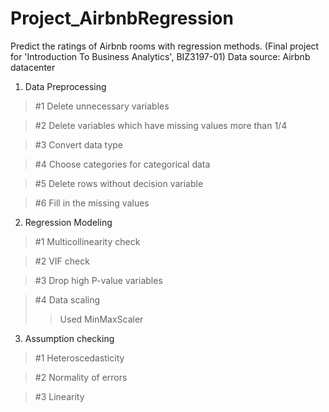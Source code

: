 # Project_AirbnbRegression
Predict the ratings of Airbnb rooms with regression methods.   (Final project for 'Introduction To Business Analytics', BIZ3197-01)
Data source: Airbnb datacenter 

1. Data Preprocessing
>#1 Delete unnecessary variables

>#2 Delete variables which have missing values more than 1/4

>#3 Convert data type

>#4 Choose categories for categorical data

>#5 Delete rows without decision variable

>#6 Fill in the missing values


2. Regression Modeling
>#1 Multicollinearity check

>#2 VIF check

>#3 Drop high P-value variables

>#4 Data scaling
>> Used MinMaxScaler
  
3. Assumption checking
>#1 Heteroscedasticity
 
>#2 Normality of errors
 
>#3 Linearity
  
